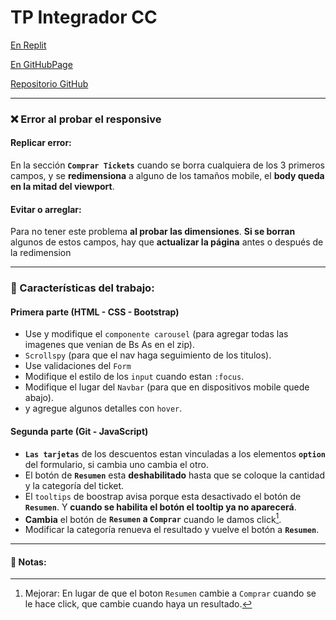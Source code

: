 # TP Integrador CC

[En Replit](https://tp.brunoripoll1.repl.co)

[En GitHubPage](https://bandikyu.github.io/trabajoCC/)

[Repositorio GitHub](https://github.com/Bandikyu/trabajoCC)

---

### ❌ Error al probar el responsive

#### Replicar error:

En la sección **`Comprar Tickets`** cuando se borra cualquiera de los 3 primeros campos, y se **redimensiona** a alguno de los tamaños mobile, el **body queda en la mitad del viewport**. 

#### Evitar o arreglar:
Para no tener este problema **al probar las dimensiones**. **Si se borran** algunos de estos campos, hay que **actualizar la página** antes o después de la redimension 

---

### 📑 Características del trabajo:

#### Primera parte (HTML - CSS - Bootstrap)
- Use y modifique el `componente carousel` (para agregar todas las imagenes que venian de Bs As en el zip).
- `Scrollspy` (para que el nav haga seguimiento de los titulos).
- Use validaciones del `Form`
- Modifique el estilo de los `input` cuando estan `:focus`.
- Modifique el lugar del `Navbar` (para que en dispositivos mobile quede abajo).
- y agregue algunos detalles con `hover`.

#### Segunda parte (Git - JavaScript)
- **`Las tarjetas`** de los descuentos estan vinculadas a los elementos **`option`** del formulario, si cambia uno cambia el otro.
- El botón de **`Resumen`** esta **deshabilitado** hasta que se coloque la cantidad y la categoría del ticket.
- El `tooltips` de boostrap avisa porque esta desactivado el botón de **`Resumen`**. Y **cuando se habilita el botón el tooltip ya no aparecerá**.
- **Cambia** el botón de **`Resumen` a `Comprar`** cuando le damos click[^1].
- Modificar la categoría renueva el resultado y vuelve el botón a **`Resumen`**.

---
#### 📘 Notas:
[^1]: Mejorar: En lugar de que el boton `Resumen` cambie a `Comprar` cuando se le hace click, que cambie cuando haya un resultado.
